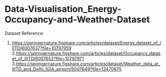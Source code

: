 # Data-Visualisation_Energy-Occupancy-and-Weather-Dataset
Dataset Reference:
1. https://springernature.figshare.com/articles/dataset/Energy_dataset_of_IIITD/6007637?file=10797959
2.https://springernature.figshare.com/articles/dataset/Occupancy_dataset_of_IIITD/6007652?file=10797971
3.https://springernature.figshare.com/articles/dataset/Weather_data_at_IIITD_and_Delhi_IGIA_airport/6007649?file=12470675
